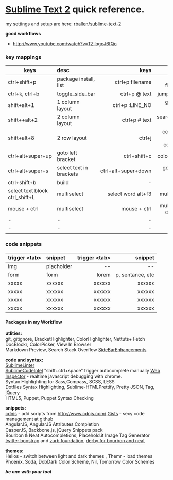 [Sublime Text 2](http://www.sublimetext.com/2) quick reference.
=======================================
my settings and setup are here: [rballen/sublime-text-2](https://github.com/rballen/sublime-text-2)

__good workflows__   
- http://www.youtube.com/watch?v=TZ-bgcJ6fQo


### key mappings 

| keys          | desc          |  keys    |      desc|
| ------------- |:------------- | --------:| --------:|
|ctrl+shift+p     |package install, list |ctrl+p filename  | open filename            |
|ctrl+k, ctrl+b   |toggle_side_bar       |ctrl+p @ text    | jump to text             |
|shift+alt+1      |1 column layout       |ctrl+p :LINE_NO  | goto line number         |
|shift++alt+2     |2 column layout       |ctrl+p # text    | search/goto in file      |
|shift+alt+8      |2 row layout          |ctrl+j           | code intel auto complete |
|ctrl+alt+super+up|goto left bracket     |ctrl+shift+c	   |color picker              |
|ctrl+alt+super+s |select text in brackets|ctrl+alt+super+down| goto right bracket    |
|ctrl+shift+b     | build                |  -              |         -                |
|select text block ctrl_shift+L| multiselect  |  select word alt+f3  |  multiselect   |
|mouse + ctrl     | multiselect  |  mouse + ctrl           |  multiselect deselect    |
| -  | - | - |  - |
|-   | - | - |  - |

### code snippets

| trigger &lt;tab&gt;     | snippet   |  trigger &lt;tab&gt;  |   snippet|
| ---------- |:---------- | --------:| --------:|
|img      | placholder   | -- | --	 |
|form     |  form        | lorem   | p, sentance, etc |	
|xxxxx    | xxxxxx       |  xxxxxx |  xxxxxx |
|xxxxx    | xxxxxx       |  xxxxxx |  xxxxxx |
|xxxxx    | xxxxxx       |  xxxxxx |  xxxxxx |
|xxxxx    | xxxxxx       |  xxxxxx |  xxxxxx |


#### Packages in my Workflow

__utlities:__   
git, gitignore, BracketHighlighter, ColorHighlighter, Nettuts+ Fetch   
DocBlockr, ColorPicker, View In Browser   
Markdown Preview, Search Stack Overflow
[SideBarEnhancements](https://github.com/titoBouzout/SideBarEnhancements)

__code and syntax:__   
[SublimeLinter](http://github.com/SublimeLinter/SublimeLinter)   
[SublimeCodeIntel](https://github.com/Kronuz/SublimeCodeIntel) "shift+ctrl+space"  trigger autocomplete manually
[Web Inspector](http://sokolovstas.github.com/SublimeWebInspector/) -  realtime javascript debugging with chrome.  
Syntax Highlighting for Sass,Compass, SCSS, LESS             
Dotfiles Syntax Highlighting, Sublime-HTMLPrettify, Pretty JSON, Tag, jQuery   
HTML5, Puppet, Puppet Syntax Checking   


__snippets:__  
[cdnjs](https://github.com/dafrancis/Sublime-Text--cdnjs) - add scripts from http://www.cdnjs.com/
[Gists](http://www.youtube.com/watch?v=3cdkYdzgXLc) - sexy code management at github   
AngularJS, AngularJS Attributes Completion   
CasperJS, Backbone.js, jQuery Snippets pack   
Bourbon & Neat Autocompletions, Placehold.it Image Tag Generator   
[twitter boostrap](http://devtellect.github.com/sublime-twitter-bootstrap-snippets) and [zurb foundation](https://github.com/liamr/Zurb-Foundation-Textmate-Bundle), 
[derby for bourbon and neat](http://derby.axzm.com/)

__themes:__   
Helios - switch between light and dark themes , Themr - load themes   
Phoenix, Soda, DobDark Color Scheme, Nil, Tomorrow Color Schemes   


___be one with your tool___

